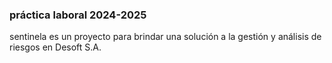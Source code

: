 ### práctica laboral 2024-2025
sentinela es un proyecto para brindar una solución a la gestión y análisis de riesgos en Desoft S.A.
